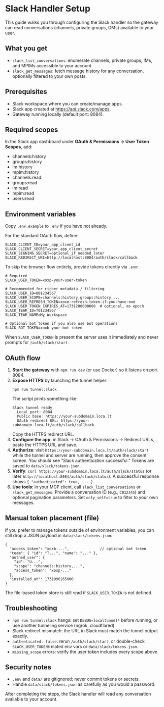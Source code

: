 Slack Handler Setup
===================

This guide walks you through configuring the Slack handler so the gateway can read conversations (channels, private groups, DMs) available to your user.

What you get
------------
- `slack_list_conversations`: enumerate channels, private groups, IMs, and MPIMs accessible to your account.
- `slack_get_messages`: fetch message history for any conversation, optionally filtered to your own posts.

Prerequisites
-------------
- Slack workspace where you can create/manage apps.
- Slack app created at https://api.slack.com/apps.
- Gateway running locally (default port: 8084).

Required scopes
---------------
In the Slack app dashboard under **OAuth & Permissions → User Token Scopes**, add:
- channels:history
- groups:history
- im:history
- mpim:history
- channels:read
- groups:read
- im:read
- mpim:read
- users:read

Environment variables
---------------------
Copy `.env.example` to `.env` if you have not already.

For the standard OAuth flow, define:

```
SLACK_CLIENT_ID=your_app_client_id
SLACK_CLIENT_SECRET=your_app_client_secret
SLACK_SIGNING_SECRET=optional_if_needed_later
SLACK_REDIRECT_URI=http://localhost:8084/auth/slack/callback
```

To skip the browser flow entirely, provide tokens directly via `.env`:

```
# Required
SLACK_USER_TOKEN=xoxp-your-user-token

# Recommended for richer metadata / filtering
SLACK_USER_ID=U01234567
SLACK_USER_SCOPE=channels:history,groups:history,...
SLACK_USER_REFRESH_TOKEN=xoxe-refresh-token-if-you-have-one
SLACK_USER_TOKEN_EXPIRES_AT=1731200000000  # optional, ms epoch
SLACK_TEAM_ID=T01234567
SLACK_TEAM_NAME=My Workspace

# Optional bot token if you also use bot operations
SLACK_BOT_TOKEN=xoxb-your-bot-token
```

When `SLACK_USER_TOKEN` is present the server uses it immediately and never prompts for `/auth/slack/start`.

OAuth flow
----------
1. **Start the gateway** with `npm run dev` (or use Docker) so it listens on port 8084.
2. **Expose HTTPS** by launching the tunnel helper:
   ```
   npm run tunnel:slack
   ```
   The script prints something like:
   ```
   Slack tunnel ready
     Local port: 8084
     Public base: https://your-subdomain.loca.lt
     OAuth redirect URL: https://your-subdomain.loca.lt/auth/slack/callback
   ```
   Copy the HTTPS redirect URL.
3. **Configure the app**: in Slack → OAuth & Permissions → Redirect URLs, paste the HTTPS URL and save.
4. **Authorize**: visit `https://your-subdomain.loca.lt/auth/slack/start` while the tunnel and server are running, then approve the consent screen. You should see “Slack authentication successful.” Tokens are saved to `data/slack/tokens.json`.
5. **Verify**: `curl https://your-subdomain.loca.lt/auth/slack/status` (or later `http://localhost:8084/auth/slack/status`). A successful response shows `{ "authenticated": true, ... }`.
6. **Use tools**: in your MCP client, call `slack_list_conversations` or `slack_get_messages`. Provide a conversation ID (e.g., `C012345`) and optional pagination parameters. Set `only_self=true` to filter to your own messages.

Manual token placement (file)
-----------------------------
If you prefer to manage tokens outside of environment variables, you can still drop a JSON payload in `data/slack/tokens.json`:
```
{
  "access_token": "xoxb-...",              // optional bot token
  "team": { "id": "T...", "name": "..." },
  "authed_user": {
    "id": "U...",
    "scope": "channels:history,...",
    "access_token": "xoxp-..."
  },
  "installed_at": 1731096265000
}
```
The file-based token store is still read if `SLACK_USER_TOKEN` is not defined.

Troubleshooting
---------------
- `npm run tunnel:slack` hangs: set `DEBUG=localtunnel*` before running, or use another tunneling service (ngrok, cloudflared).
- Slack redirect mismatch: the URL in Slack must match the tunnel output exactly.
- `authenticated: false`: rerun `/auth/slack/start`, or double-check `SLACK_USER_TOKEN`/related env vars or `data/slack/tokens.json`.
- `missing_scope` errors: verify the user token includes every scope above.

Security notes
--------------
- `.env` and `data/` are gitignored; never commit tokens or secrets.
- Handle `data/slack/tokens.json` as carefully as you would a password.

After completing the steps, the Slack handler will read any conversation available to your account.
